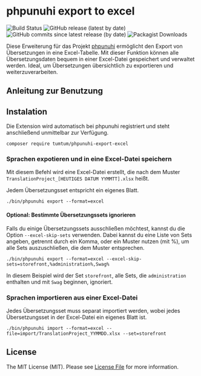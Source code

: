 # phpunuhi export to excel

![Build Status](https://github.com/tumtum/phpunuhi-export-excel/actions/workflows/ci_pipe.yml/badge.svg)
![GitHub release (latest by date)](https://img.shields.io/github/v/release/tumtum/phpunuhi-export-excel)
![GitHub commits since latest release (by date)](https://img.shields.io/github/commits-since/tumtum/phpunuhi-export-excel/latest)
![Packagist Downloads](https://img.shields.io/packagist/dt/tumtum/phpunuhi-export-excel?color=green&logo=packagist)


Diese Erweiterung für das Projekt [phpunuhi](https://github.com/boxblinkracer/phpunuhi) ermöglicht den Export von Übersetzungen in eine 
Excel-Tabelle. Mit dieser Funktion können alle Übersetzungsdaten bequem in einer Excel-Datei 
gespeichert und verwaltet werden. Ideal, um Übersetzungen übersichtlich zu exportieren und 
weiterzuverarbeiten.

## Anleitung zur Benutzung

## Instalation

Die Extension wird automatisch bei phpunuhi registriert und steht anschließend unmittelbar zur Verfügung.

```shell
composer require tumtum/phpunuhi-export-excel
```

### Sprachen expotieren und in eine Excel-Datei speichern

Mit diesem Befehl wird eine Excel-Datei erstellt, 
die nach dem Muster `TranslationProject_[HEUTIGES DATUM YYMMTT].xlsx` heißt.

Jedem Übersetzungsset entspricht ein eigenes Blatt.

```shell
./bin/phpunuhi export --format=excel
```

#### Optional: Bestimmte Übersetzungssets ignorieren

Falls du einige Übersetzungssets ausschließen möchtest, kannst du die Option `--excel-skip-sets` verwenden. 
Dabei kannst du eine Liste von Sets angeben, getrennt durch ein Komma, oder ein Muster nutzen (mit %), 
um alle Sets auszuschließen, die dem Muster entsprechen.

```shell
./bin/phpunuhi export --format=excel --excel-skip-sets=storefront,%administration%,Swag%
```

In diesem Beispiel wird der Set `storefront`, alle Sets, die `administration` enthalten und 
mit `Swag` beginnen, ignoriert.

### Sprachen importieren aus einer Excel-Datei

Jedes Übersetzungsset muss separat importiert werden, wobei jedes Übersetzungsset in der Excel-Datei 
ein eigenes Blatt ist.

```shell
./bin/phpunuhi import --format=excel --file=import/TranslationProject_YYMMDD.xlsx --set=storefront
```

## License

The MIT License (MIT). Please see [License File](LICENSE.md) for more information.
